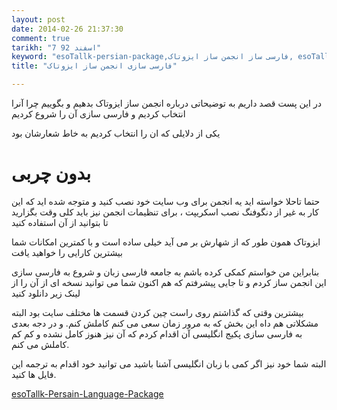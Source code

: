 ```yaml
---
layout: post
date: 2014-02-26 21:37:30
comment: true
tarikh: "7 اسفند 92"
keyword: "esoTallk-persian-package,فارسی ساز انجمن ساز ایزوتاک, esoTallk"
title: "فارسی سازی انجمن ساز ایزوتاک"

---
```


در این پست قصد داریم به توضیحاتی  درباره انجمن ساز ایزوتاک بدهیم و بگوییم چرا آنرا انتخاب کردیم و فارسی سازی آن را شروع کردیم


یکی از دلایلی که ان را انتخاب کردیم به خاط شعارشان بود

بدون چربی
========

حتما تاحلا خواسته اید یه انجمن برای وب سایت خود نصب کنید و متوجه شده اید که این کار به غیر از دنگوفنگ نصب اسکریپت ، برای تنظیمات انجمن نیز باید کلی وقت بگزارید تا بتوانید از آن استفاده کنید

ایزوتاک همون طور که از شهارش بر می آید خیلی ساده است و با کمترین امکانات شما بیشترین کارایی را خواهید یافت

بنابراین من خواستم کمکی کرده باشم به جامعه فارسی زبان و شروع به فارسی سازی این انجمن ساز کردم و تا جایی پیشرفتم که هم اکنون شما می توانید نسخه ای از آن را از لینک زیر دانلود کنید

بیشترین وقتی که گذاشتم روی راست چین کردن قسمت ها مختلف سایت بود البته مشکلاتی هم  داه این بخش که به مرور زمان سعی می کنم کاملش کنم.
و در دجه بعدی به فارسی سازی پکیج انگلیسی آن اقدام کردم که آن نیز هنوز کامل نشده و کم کم کاملش می کنم.


البته شما خود نیز اگر کمی با زبان انگلیسی آشنا باشید می توانید خود اقدام به ترجمه این فایل ها کنید.



[esoTallk-Persain-Language-Package](https://github.com/ALYREZA/esoTalk-Persian-language)






